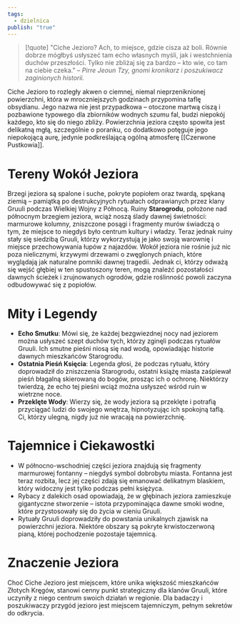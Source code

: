 ```yaml
---
tags:
  - dzielnica
publish: "true"
---
```

>[!quote] "Ciche Jezioro? Ach, to miejsce, gdzie cisza aż boli. Równie dobrze mógłbyś usłyszeć tam echo własnych myśli, jak i westchnienia duchów przeszłości. Tylko nie zbliżaj się za bardzo – kto wie, co tam na ciebie czeka." 
>*– Pirre Jeoun Tzy, gnomi kronikarz i poszukiwacz zaginionych historii.*

Ciche Jezioro to rozległy akwen o ciemnej, niemal nieprzeniknionej powierzchni, która w mroczniejszych godzinach przypomina taflę obsydianu. Jego nazwa nie jest przypadkowa – otoczone martwą ciszą i pozbawione typowego dla zbiorników wodnych szumu fal, budzi niepokój każdego, kto się do niego zbliży. Powierzchnia jeziora często spowita jest delikatną mgłą, szczególnie o poranku, co dodatkowo potęguje jego niepokojącą aurę, jedynie podkreślającą ogólną atmosferę [[Czerwone Pustkowia]].
# **Tereny Wokół Jeziora**  
Brzegi jeziora są spalone i suche, pokryte popiołem oraz twardą, spękaną ziemią – pamiątką po destrukcyjnych rytuałach odprawianych przez klany Gruuli podczas Wielkiej Wojny z Północą. Ruiny **Starogrodu**, położone nad północnym brzegiem jeziora, wciąż noszą ślady dawnej świetności: marmurowe kolumny, zniszczone posągi i fragmenty murów świadczą o tym, że miejsce to niegdyś było centrum kultury i władzy. Teraz jednak ruiny stały się siedzibą Gruuli, którzy wykorzystują je jako swoją warownię i miejsce przechowywania łupów z najazdów.
Wokół jeziora nie rośnie już nic poza nielicznymi, krzywymi drzewami o zwęglonych pniach, które wyglądają jak naturalne pomniki dawnej tragedii. Jednak ci, którzy odważą się wejść głębiej w ten spustoszony teren, mogą znaleźć pozostałości dawnych ścieżek i zrujnowanych ogrodów, gdzie roślinność powoli zaczyna odbudowywać się z popiołów.
# **Mity i Legendy**
- **Echo Smutku**: Mówi się, że każdej bezgwiezdnej nocy nad jeziorem można usłyszeć szept duchów tych, którzy zginęli podczas rytuałów Gruuli. Ich smutne pieśni niosą się nad wodą, opowiadając historie dawnych mieszkańców Starogrodu.
- **Ostatnia Pieśń Księcia**: Legenda głosi, że podczas rytuału, który doprowadził do zniszczenia Starogrodu, ostatni książę miasta zaśpiewał pieśń błagalną skierowaną do bogów, prosząc ich o ochronę. Niektórzy twierdzą, że echo tej pieśni wciąż można usłyszeć wśród ruin w wietrzne noce.
- **Przeklęte Wody**: Wierzy się, że wody jeziora są przeklęte i potrafią przyciągać ludzi do swojego wnętrza, hipnotyzując ich spokojną taflą. Ci, którzy ulegną, nigdy już nie wracają na powierzchnię.
# **Tajemnice i Ciekawostki**
- W północno-wschodniej części jeziora znajdują się fragmenty marmurowej fontanny – niegdyś symbol dobrobytu miasta. Fontanna jest teraz rozbita, lecz jej części zdają się emanować delikatnym blaskiem, który widoczny jest tylko podczas pełni księżyca.
- Rybacy z dalekich osad opowiadają, że w głębinach jeziora zamieszkuje gigantyczne stworzenie – istota przypominająca dawne smoki wodne, które przystosowały się do życia w cieniu Gruuli.
- Rytuały Gruuli doprowadziły do powstania unikalnych zjawisk na powierzchni jeziora. Niektóre obszary są pokryte krwistoczerwoną pianą, której pochodzenie pozostaje tajemnicą.
# **Znaczenie Jeziora**  
Choć Ciche Jezioro jest miejscem, które unika większość mieszkańców Złotych Kręgów, stanowi cenny punkt strategiczny dla klanów Gruuli, które uczyniły z niego centrum swoich działań w regionie. Dla badaczy i poszukiwaczy przygód jezioro jest miejscem tajemniczym, pełnym sekretów do odkrycia.